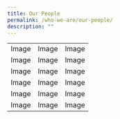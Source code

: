 ```yaml
---
title: Our People
permalink: /who-we-are/our-people/
description: ""
---
```







| | |  |
| -------- | -------- | -------- |
| Image    | Image     | Image    |
| Image      | Image      | Image    |
| Image    | Image     | Image    |
| Image      | Image      | Image    |
| Image    | Image     | Image    |
| Image      | Image      | Image    |


